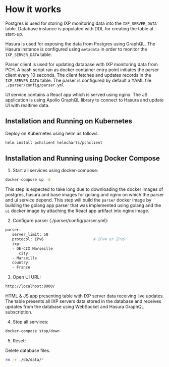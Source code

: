 # How it works
Postgres is used for storing IXP monitoring data into the `IXP_SERVER_DATA` table. Database instance
is populated with DDL for creating the table at start-up.

Hasura is used for exposing the data from Postgres using GraphQL. The Hasura instance is configured
using `metadata` in order to monitor the `IXP_SERVER_DATA` table.

Parser client is used for updating database with IXP monitoring data from PCH. A bash script ran as
docker container entry point initiates the parser client every 10 seconds. The client fetches and 
updates records in the `IXP_SERVER_DATA` table. The parser is configured by default a YAML file
`./parser/config/parser.yml`

UI service contains a React app which is served using nginx. The JS application is using Apollo 
GraphQL library to connect to Hasura and update UI with realtime data.

## Installation and Running on Kubernetes

Deploy on Kubernetes using helm as follows:

```bash
helm install pchclient helmcharts/pchclient 
```

## Installation and Running using Docker Compose

1. Start all services using docker-compose:

```bash
docker-compose up -d
```

This step is expected to take long due to downloading the docker images of postgres, hasura 
and base images for golang and nginx on which the parser and ui service depend. This step will
build the `parser` docker image by building the golang app parser that was implemented using 
golang and the `ui` docker image by attaching the React app artifact into nginx image.
   

2. Configure parser (./parser/config/parser.yml):

```bash
parser:
   server_limit: 50
   protocol: IPv6                      # IPv4 or IPv6
   ixp:
   - DE-CIX Marseille
      city:
   - Marseille
   country:
   - France
```
   
3. Open UI URL:

```bash
http://localhost:8000/   
```

HTML & JS app presenting table with IXP server data receiving live updates. 
The table presents all IXP servers data stored in the database and receives updates 
from the database using WebSocket and Hasura GraphQL subscription.


4. Stop all services:

```bash
docker-compose stop/down
```
   
5. Reset:

Delete database files.

```bash
rm -r ./db/data/*
```
